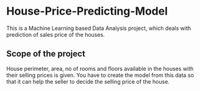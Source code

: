# House-Price-Predicting-Model
This is a Machine Learning based Data Analysis project, which deals with prediction of sales price of the houses.


## Scope of the project
House perimeter, area, no of rooms and floors available in the houses with their selling prices is given. You have to create the model from this data so that it can help the seller to decide the selling price of the house.

